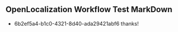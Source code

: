 ## OpenLocalization Workflow Test MarkDown
* 6b2ef5a4-b1c0-4321-8d40-ada29421abf6 thanks!

<!--HONumber=Aug16_HO3-->


